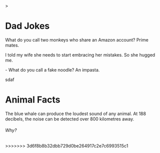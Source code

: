 <!DOCTYPE html>
<html lang="en">
<head>
</head>
  <meta charset="UTF-8">
  <title>Dad Jokes</title>>
<body>
  <h1>Dad Jokes</h1>
  <p>What do you call two monkeys who share an Amazon account? Prime mates.</p>
  <p>I told my wife she needs to start embracing her mistakes. So she hugged me.</p>
  <p>- What do you call a fake noodle? An impasta.</p>
  <p>sdaf</p>
  <h1>Animal Facts</h1>
  <p>The blue whale can produce the loudest sound of any animal. At 188 decibels, the noise can be detected over 800 kilometres away.</p>
  <h6>Why?</h6>
</body>
</html>
>>>>>>> 3d6f8b8b32dbb729d0be264917c2e7c6993515c1
